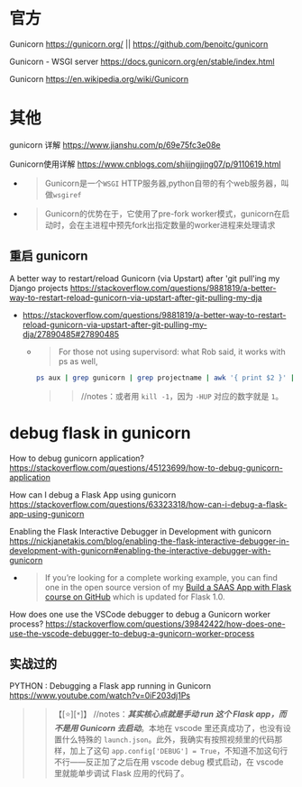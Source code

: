 
# 官方

Gunicorn https://gunicorn.org/ || https://github.com/benoitc/gunicorn

Gunicorn - WSGI server https://docs.gunicorn.org/en/stable/index.html

Gunicorn https://en.wikipedia.org/wiki/Gunicorn

# 其他

gunicorn 详解 https://www.jianshu.com/p/69e75fc3e08e

Gunicorn使用详解 https://www.cnblogs.com/shijingjing07/p/9110619.html
- > Gunicorn是一个`WSGI` HTTP服务器,python自带的有个web服务器，叫做`wsgiref`
- > Gunicorn的优势在于，它使用了pre-fork worker模式，gunicorn在启动时，会在主进程中预先fork出指定数量的worker进程来处理请求

## 重启 gunicorn

A better way to restart/reload Gunicorn (via Upstart) after 'git pull'ing my Django projects https://stackoverflow.com/questions/9881819/a-better-way-to-restart-reload-gunicorn-via-upstart-after-git-pulling-my-dja
- https://stackoverflow.com/questions/9881819/a-better-way-to-restart-reload-gunicorn-via-upstart-after-git-pulling-my-dja/27890485#27890485
  * > For those not using supervisord: what Rob said, it works with ps as well,
    ```sh
    ps aux | grep gunicorn | grep projectname | awk '{ print $2 }' | xargs kill -HUP
    ```
    >> //notes：或者用 `kill -1`，因为 `-HUP` 对应的数字就是 `1`。

# debug flask in gunicorn

How to debug gunicorn application? https://stackoverflow.com/questions/45123699/how-to-debug-gunicorn-application

How can I debug a Flask App using gunicorn https://stackoverflow.com/questions/63323318/how-can-i-debug-a-flask-app-using-gunicorn

Enabling the Flask Interactive Debugger in Development with gunicorn https://nickjanetakis.com/blog/enabling-the-flask-interactive-debugger-in-development-with-gunicorn#enabling-the-interactive-debugger-with-gunicorn
- > If you’re looking for a complete working example, you can find one in the open source version of my [Build a SAAS App with Flask course on GitHub](https://github.com/nickjj/build-a-saas-app-with-flask) which is updated for Flask 1.0.

How does one use the VSCode debugger to debug a Gunicorn worker process? https://stackoverflow.com/questions/39842422/how-does-one-use-the-vscode-debugger-to-debug-a-gunicorn-worker-process

## 实战过的

PYTHON : Debugging a Flask app running in Gunicorn https://www.youtube.com/watch?v=0iF203dj1Ps
>> 【[:star:][`*`]】 //notes：***其实核心点就是手动 run 这个 Flask app，而不是用 Gunicorn 去启动***。本地在 vscode 里还真成功了，也没有设置什么特殊的 `launch.json`。此外，我确实有按照视频里的代码那样，加上了这句 `app.config['DEBUG'] = True`，不知道不加这句行不行——反正加了之后在用 vscode debug 模式启动，在 vscode 里就能单步调试 Flask 应用的代码了。

